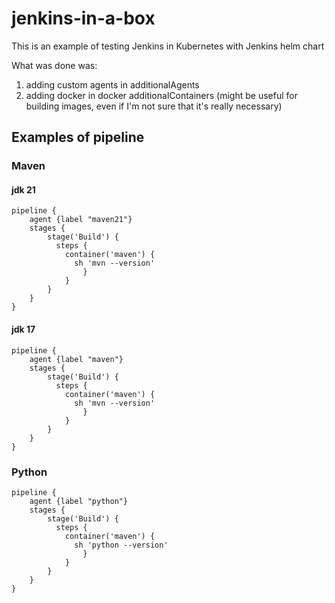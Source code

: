 # jenkins-in-a-box

This is an example of testing Jenkins in Kubernetes with Jenkins helm chart

What was done was:

1. adding custom agents in additionalAgents
2. adding docker in docker additionalContainers (might be useful for building images, even if I'm not sure that it's really necessary)

## Examples of pipeline

### Maven

#### jdk 21
```
pipeline {
    agent {label "maven21"}
    stages {
        stage('Build') {
          steps {
            container('maven') {
              sh 'mvn --version'
                }
            }
        }
    }
}
```

#### jdk 17
```
pipeline {
    agent {label "maven"}
    stages {
        stage('Build') {
          steps {
            container('maven') {
              sh 'mvn --version'
                }
            }
        }
    }
}
```

### Python

```
pipeline {
    agent {label "python"}
    stages {
        stage('Build') {
          steps {
            container('maven') {
              sh 'python --version'
                }
            }
        }
    }
}
```
